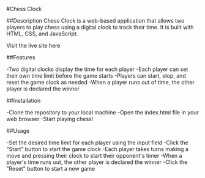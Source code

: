 #Chess Clock


##Description
Chess Clock is a web-based application that allows two players to play chess using a digital clock to track their time. It is built with HTML, CSS, and JavaScript.

Visit the live site here 

##Features

-Two digital clocks display the time for each player
-Each player can set their own time limit before the game starts
-Players can start, stop, and reset the game clock as needed
-When a player runs out of time, the other player is declared the winner

##Installation

-Clone the repository to your local machine
-Open the index.html file in your web browser
-Start playing chess!


##Usage

-Set the desired time limit for each player using the input field
-Click the "Start" button to start the game clock
-Each player takes turns making a move and pressing their clock to start their opponent's timer
-When a player's time runs out, the other player is declared the winner
-Click the "Reset" button to start a new game